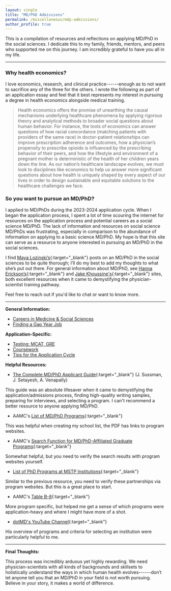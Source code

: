 ```yaml
---
layout: single
title: "MD/PhD Admissions"
permalink: /miscellaneous/mdp-admissions/
author_profile: true
---
```

This is a compilation of resources and reflections on applying MD/PhD in the social sciences. I dedicate this to my family, friends, mentors, and peers who supported me on this journey. I am incredibly grateful to have you all in my life.

---

### Why health economics?

I love economics, research, and clinical practice------enough as to not want to sacrifice any of the three for the others. I wrote the following as part of an application essay and feel that it best represents my interest in pursuing a degree in health economics alongside medical training.

> Health economics offers the promise of unearthing the causal mechanisms underlying healthcare phenomena by applying rigorous theory and analytical methods to broader social questions about human behavior. For instance, the tools of economics can answer questions of how racial concordance (matching patients with providers of the same race) in doctor-patient relationships can improve prescription adherence and outcomes, how a physician’s propensity to prescribe opioids is influenced by the prescribing behavior of their peers, and how the lifestyle and environment of a pregnant mother is deterministic of the health of her children years down the line. As our nation’s healthcare landscape evolves, we must look to disciplines like economics to help us answer more significant questions about how health is uniquely shaped by every aspect of our lives in order to design sustainable and equitable solutions to the healthcare challenges we face.   

### So you want to pursue an MD/PhD?

I applied to MD/PhDs during the 2023-2024 application cycle. When I began the application process, I spent a lot of time scouring the internet for resources on the application process and potential careers as a social science MD/PhD. The lack of information and resources on social science MD/PhDs was frustrating, especially in comparison to the abundance of information on applying to a basic science MD/PhD. My hope is that this site can serve as a resource to anyone interested in pursuing an MD/PhD in the social sciences. 

I find [Maya Lozinski’s](https://voices.uchicago.edu/mayalozinski/home/blog/){:target="_blank"} posts on an MD/PhD in the social sciences to be quite thorough; I’ll do my best to add my thoughts to what she’s put out there. For general information about MD/PhD, see [Hanna Erickson’s](https://mdphdtobe.com/){:target="_blank"} and [Jake Khoussine's](https://jakekhoussine.medium.com/){:target="_blank"} sites, both excellent resources when it came to demystifying the physician-scientist training pathway.

Feel free to reach out if you'd like to chat or want to know more.

---
**General Information:**
- [Careers in Medicine & Social Sciences](/miscellaneous/mdp-admissions/careerpaths)
- [Finding a Gap Year Job](/miscellaneous/mdp-admissions/gapyears)

**Application-Specific:**
- [Testing: MCAT, GRE](/miscellaneous/mdp-admissions/testing)
- [Coursework](/miscellaneous/mdp-admissions/coursework)
- [Tips for the Application Cycle](/miscellaneous/mdp-admissions/apptips)

**Helpful Resources:**
- [The Complete MD/PhD Applicant Guide](https://link.springer.com/book/10.1007/978-3-030-55625-9){:target="_blank"} (J. Sussman, J. Setayesh, A. Venapally)

This guide was an absolute lifesaver when it came to demystifying the application/admissions process, finding high-quality writing samples, preparing for interviews, and selecting a program. I can't recommend a better resource to anyone applying MD/PhD.

- AAMC's [List of MD/PhD Programs](https://students-residents.aamc.org/media/8131/download){:target="_blank"}

This was helpful when creating my school list, the PDF has links to program websites.

- AAMC's [Search Function for MD/PhD-Affiliated Graduate Programs](https://students-residents.aamc.org/md-phd-dual-degree-training/md-phd-social-sciences-or-humanities-and-other-non-traditional-fields-graduate-study){:target="_blank"}

Somewhat helpful, but you need to verify the search results with program websites yourself.

- [List of PhD Programs at MSTP Institutions](https://forums.studentdoctor.net/threads/list-of-phd-programs-at-mstp-institutions.1258659/){:target="_blank"}

Similar to the previous resource, you need to verify these partnerships via program websites. But this is a great place to start.

- AAMC's [Table B-8](https://www.aamc.org/media/6141/download){:target="_blank"}

More program specific, but helped me get a sense of which programs were application-heavy and where I might have more of a shot.

- [dotMD's YouTube Channel](https://www.youtube.com/channel/UCfU5a9NBSyT8ttSL4ISKkLw){:target="_blank"}

His overview of programs and criteria for selecting an institution were particularly helpful to me.

---
**Final Thoughts:**

This process was incredibly arduous yet highly rewarding. We need physician-scientists with all kinds of backgrounds and skillsets to holistically understand the ways in which human health evolves------don’t let anyone tell you that an MD/PhD in your field is not worth pursuing. Believe in your story, it makes a world of difference.
